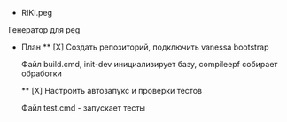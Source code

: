 * RIKI.peg

Генератор для peg


* План
	** [Х] Создать репозиторий, подключить vanessa bootstrap

	Файл build.cmd, init-dev инициализирует базу, compileepf собирает обработки

	** [X] Настроить автозапукс и проверки тестов

	Файл test.cmd - запускает тесты
